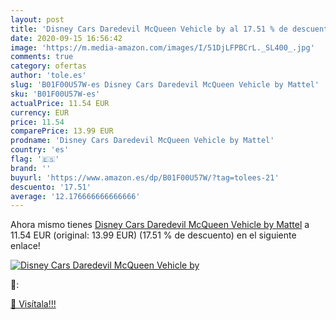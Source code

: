 ```yaml
---
layout: post
title: 'Disney Cars Daredevil McQueen Vehicle by al 17.51 % de descuento'
date: 2020-09-15 16:56:42
image: 'https://m.media-amazon.com/images/I/51DjLFPBCrL._SL400_.jpg'
comments: true
category: ofertas
author: 'tole.es'
slug: 'B01F00U57W-es Disney Cars Daredevil McQueen Vehicle by Mattel'
sku: 'B01F00U57W-es'
actualPrice: 11.54 EUR
currency: EUR
price: 11.54
comparePrice: 13.99 EUR
prodname: 'Disney Cars Daredevil McQueen Vehicle by Mattel'
country: 'es'
flag: '🇪🇸'
brand: ''
buyurl: 'https://www.amazon.es/dp/B01F00U57W/?tag=tolees-21'
descuento: '17.51'
average: '12.176666666666666'
---
```


Ahora mismo tienes [Disney Cars Daredevil McQueen Vehicle by Mattel](https://www.amazon.es/dp/B01F00U57W/?tag=tolees-21) a 11.54 EUR (original: 13.99 EUR) (17.51 %  de descuento) en el siguiente enlace!

[![Disney Cars Daredevil McQueen Vehicle by](https://m.media-amazon.com/images/I/51DjLFPBCrL._SL400_.jpg)](https://www.amazon.es/dp/B01F00U57W/?tag=tolees-21)

🔎:


[🛒 Visítala!!!](https://www.amazon.es/dp/B01F00U57W/?tag=tolees-21)
